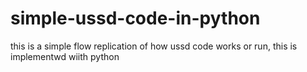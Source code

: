 # simple-ussd-code-in-python
this is a simple flow replication of how ussd code works or run, this is implementwd wiith python 
